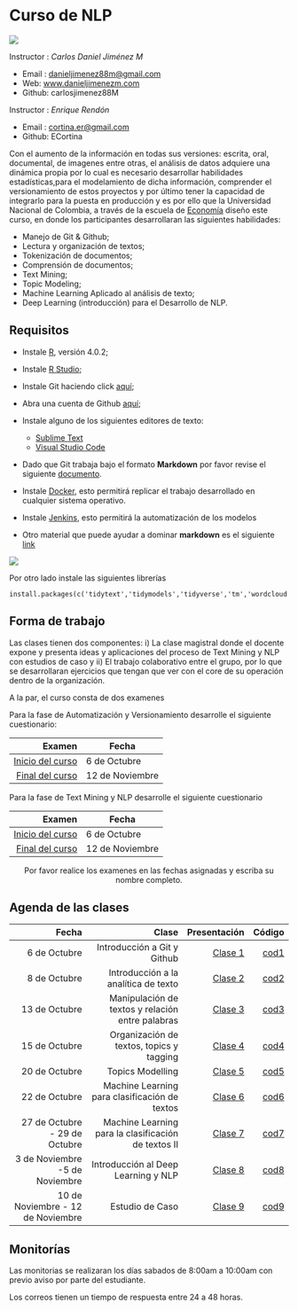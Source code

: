 # Curso  de NLP 

![](https://conflictos-ambientales.net/oca_bd/img/Logo%20UN.jpg)


Instructor : *Carlos Daniel Jiménez M*

* Email : danieljimenez88m@gmail.com
* Web: www.danieljimenezm.com
* Github: carlosjimenez88M


Instructor : *Enrique Rendón*

* Email : cortina.er@gmail.com
* Github: ECortina


Con el aumento de la información en todas sus versiones: escrita, oral, documental, de imagenes entre otras, el análisis de datos adquiere una dinámica propia por lo cual es necesario desarrollar habilidades estadísticas,para el modelamiento de dicha información, comprender el versionamiento de estos proyectos y por último tener la capacidad de integrarlo para la puesta en producción y es por ello que la Universidad Nacional de Colombia, a través de la escuela de [Economía](http://www.fce.unal.edu.co/pec.html)  diseño este curso, en donde los participantes desarrollaran las siguientes habilidades:

* Manejo de Git & Github;
* Lectura y organización de textos;
* Tokenización de documentos;
* Comprensión de documentos;
* Text Mining;
* Topic Modeling;
* Machine Learning Aplicado al análisis de texto;
* Deep Learning (introducción) para el Desarrollo de NLP.


## Requisitos


* Instale [R](https://www.icesi.edu.co/CRAN/), versión 4.0.2;
* Instale [R Studio](https://rstudio.com/products/rstudio/download/);
* Instale Git haciendo click [aquí](https://git-scm.com/);
* Abra una cuenta de Github [aquí](https://github.com/);
* Instale alguno de los siguientes editores de texto:
  + [Sublime Text](https://www.sublimetext.com/3)
  + [Visual Studio Code](https://code.visualstudio.com/download)

* Dado que Git trabaja bajo el formato **Markdown** por favor revise el siguiente [documento](https://guides.github.com/pdfs/markdown-cheatsheet-online.pdf).

* Instale [Docker](https://www.docker.com/), esto permitirá replicar el trabajo desarrollado en cualquier sistema operativo.

* Instale [Jenkins](https://www.jenkins.io/), esto permitirá la automatización de los modelos 


* Otro material que puede ayudar a dominar **markdown** es el siguiente [link](https://docs.github.com/es/github/writing-on-github/basic-writing-and-formatting-syntax)

![](https://miro.medium.com/max/1400/1*t5fqqkzm9lZc4V-hMxh79g.png)

Por otro lado instale las siguientes librerías

```{r}
install.packages(c('tidytext','tidymodels','tidyverse','tm','wordcloud','reshape2','stringr','ggrepel','ggraph','igraph','topicmodels','SnowballC','stopwords','magrittr','widyr','pdftools','lubridate','openNLP','cleanNLP','tidylo'))
```



## Forma de trabajo



Las clases tienen dos componentes: i) La clase magistral donde el docente expone y presenta ideas y aplicaciones del proceso de Text Mining y NLP con estudios de caso y ii) El trabajo colaborativo entre el grupo, por lo que se desarrollaran ejercicios que tengan que ver con el core de su operación dentro de la organización.


A la par, el curso consta de dos examenes 

Para la fase de Automatización y Versionamiento desarrolle el siguiente cuestionario:

|Examen|Fecha|
|-----:|-----|
|[Inicio del curso](https://docs.google.com/forms/d/1vMYu1IS4nJ0Fqnx-vgCxlm9DVg7un7_NJE8Kfekq9yw/edit?ts=5f681b8f)|6 de Octubre|
|[Final del curso](https://docs.google.com/forms/d/1EL2uyevVIEeUBmG7Cr6l3YqkCveBDETWnx58GGcxN2g/edit?ts=5f681ffc)|12 de Noviembre|

Para la fase de Text Mining y NLP desarrolle el siguiente cuestionario

|Examen|Fecha|
|-----:|-----|
|[Inicio del curso](https://docs.google.com/forms/d/1bjiMaLPnIjNCBOLaHDrjvc5UY_AaeJ2WUWz0WyFRWSg/edit)|6 de Octubre|
|[Final del curso](https://docs.google.com/forms/d/1BOJXEjxhyp_UBXhdx1-AqSjPDfBLBBT6Zp_oN3cqtzw/)|12 de Noviembre|


<center>Por favor realice los examenes en las fechas asignadas y escriba su nombre completo.</center>

## Agenda de las clases

|Fecha|Clase|Presentación|Código|
|----:|----:|------------:|----:|
|6 de Octubre|Introducción a Git y Github|[Clase 1](https://github.com/carlosjimenez88M/Github-Class/blob/master/Presentations/Clase-1.pdf)|[cod1](https://github.com/carlosjimenez88M/NLP_Course/blob/master/R.codes/Script_example.R)|
|8 de Octubre|Introducción a la analítica de texto|[Clase 2](https://github.com/ECortina/NLP_Course/blob/master/Presentations/Clase2%20intro%20analitica%20de%20texto.pdf)|[cod2](https://github.com/ECortina/NLP_Course/blob/master/Presentations/Clase2code.Rmd)|
|13 de Octubre|Manipulación de textos y relación entre palabras|[Clase 3]()|[cod3]()|
|15 de Octubre|Organización de textos, topics y tagging|[Clase 4]()|[cod4]()|
|20 de Octubre|Topics Modelling|[Clase 5]()|[cod5]()|
|22 de Octubre|Machine Learning para clasificación de textos|[Clase 6]()|[cod6]()|
|27 de Octubre - 29 de Octubre|Machine Learning para la clasificación de textos II|[Clase 7]()|[cod7]()|
|3 de Noviembre -5 de Noviembre|Introducción al Deep Learning y NLP|[Clase 8]()|[cod8]()|
|10 de Noviembre - 12 de Noviembre|Estudio de Caso|[Clase 9]()|[cod9]()|


## Monitorías

Las monitorias se realizaran los días sabados de 8:00am a 10:00am con previo aviso por parte del estudiante.

Los correos tienen un tiempo de respuesta entre 24 a 48 horas.
















